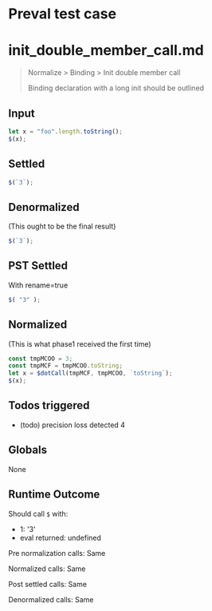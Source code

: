 # Preval test case

# init_double_member_call.md

> Normalize > Binding > Init double member call
>
> Binding declaration with a long init should be outlined

## Input

`````js filename=intro
let x = "foo".length.toString();
$(x);
`````


## Settled


`````js filename=intro
$(`3`);
`````


## Denormalized
(This ought to be the final result)

`````js filename=intro
$(`3`);
`````


## PST Settled
With rename=true

`````js filename=intro
$( "3" );
`````


## Normalized
(This is what phase1 received the first time)

`````js filename=intro
const tmpMCOO = 3;
const tmpMCF = tmpMCOO.toString;
let x = $dotCall(tmpMCF, tmpMCOO, `toString`);
$(x);
`````


## Todos triggered


- (todo) precision loss detected 4


## Globals


None


## Runtime Outcome


Should call `$` with:
 - 1: '3'
 - eval returned: undefined

Pre normalization calls: Same

Normalized calls: Same

Post settled calls: Same

Denormalized calls: Same
